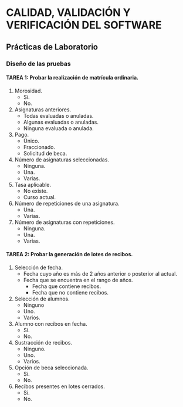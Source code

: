 # CALIDAD, VALIDACIÓN Y VERIFICACIÓN DEL SOFTWARE
## Prácticas de Laboratorio
### Diseño de las pruebas
#### TAREA 1: Probar la realización de matrícula ordinaria.
1. Morosidad.
	* Si.
	* No.
2. Asignaturas anteriores.
	* Todas evaluadas o anuladas.		
	* Algunas evaluadas o anuladas.			
	* Ninguna evaluada o anulada.			
3. Pago.
	* Único.
	* Fraccionado.
	* Solicitud de beca.
4. Número de asignaturas seleccionadas.
	* Ninguna.
	* Una.
	* Varias.
5. Tasa aplicable.
	* No existe.
	* Curso actual.
6. Número de repeticiones de una asignatura.
	* Una.
	* Varias.
7. Número de asignaturas con repeticiones.
	* Ninguna.
	* Una.
	* Varias.


#### TAREA 2: Probar la generación de lotes de recibos.
1. Selección de fecha.
	* Fecha cuyo año es más de 2 años anterior o posterior al actual.	
	* Fecha que se encuentra en el rango de años.
		* Fecha que contiene recibos.
		* Fecha que no contiene recibos.
2. Selección de alumnos.
	* Ninguno
	* Uno.
	* Varios.
3. Alumno con recibos en fecha.
	* Si.
	* No.
4. Sustracción de recibos.
	* Ninguno.
	* Uno.
	* Varios.
5. Opción de beca seleccionada.
	* Sí.
	* No.
6. Recibos presentes en lotes cerrados.
	* Si.
	* No.